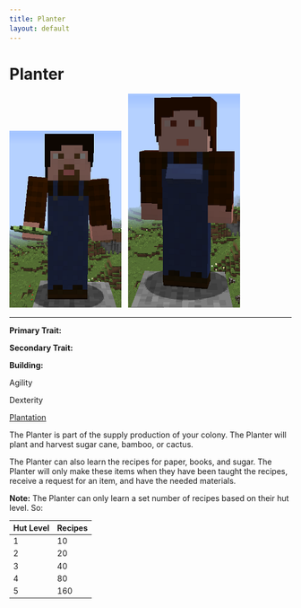 ```yaml
---
title: Planter
layout: default
---
```

# Planter

<div class="infobox box text-center">
<img src="../../assets/images/workers/planter_m.png" alt="Planter Male" />&nbsp;&nbsp;&nbsp;<img src="../../assets/images/workers/planter_f.png" alt="Planter Female" />
<hr />
  <div class="row section-text text-left">
    <div class="col">
      <p><strong>Primary Trait:</strong></p>
      <p><strong>Secondary Trait:</strong></p>
      <p><strong>Building:</strong></p>
    </div>
    <div class="col">
      <p class="traitp">Agility</p>
      <p class="traits">Dexterity</p>
      <p><a href="../buildings/plantation">Plantation</a></p>
    </div>
  </div>
</div>

The Planter is part of the supply production of your colony. The Planter will plant and harvest sugar cane, bamboo, or cactus.

The Planter can also learn the recipes for paper, books, and sugar. The Planter will only make these items when they have been taught the recipes, receive a request for an item, and have the needed materials.

**Note:** The Planter can only learn a set number of recipes based on their hut level. So:

| Hut Level | Recipes |
| --------- | ------- |
| 1         | 10      |
| 2         | 20      |
| 3         | 40      |
| 4         | 80      |
| 5         | 160     |
